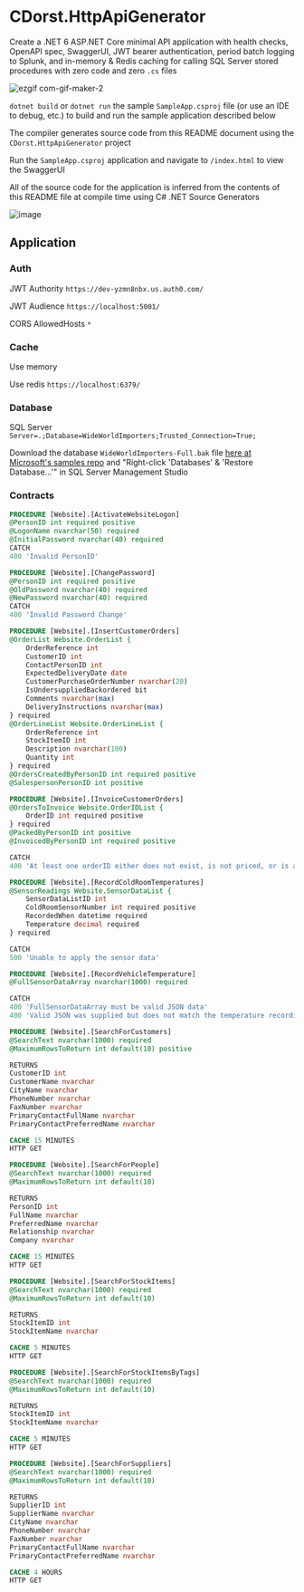 ﻿# CDorst.HttpApiGenerator

Create a .NET 6 ASP.NET Core minimal API application with health checks, OpenAPI spec, SwaggerUI, JWT bearer authentication, period batch logging to Splunk, and in-memory & Redis caching for calling SQL Server stored procedures with zero code and zero `.cs` files

![ezgif com-gif-maker-2](https://user-images.githubusercontent.com/18475870/141682084-2c6e4522-a2fb-4c0f-9f1b-e8766e6f32e4.gif)


`dotnet build` or `dotnet run` the sample `SampleApp.csproj` file (or use an IDE to debug, etc.) to build and run the sample application described below

The compiler generates source code from this README document using the `CDorst.HttpApiGenerator` project

Run the `SampleApp.csproj` application and navigate to `/index.html` to view the SwaggerUI

All of the source code for the application is inferred from the contents of this README file at compile time using C# .NET Source Generators

![image](https://user-images.githubusercontent.com/18475870/141681145-2faf2cd8-3142-47ae-9218-6f6263968705.png)


## Application

### Auth

JWT Authority `https://dev-yzmn8nbx.us.auth0.com/`

JWT Audience `https://localhost:5001/`

CORS AllowedHosts `*`

### Cache

Use memory

Use redis `https://localhost:6379/`

### Database

SQL Server `Server=.;Database=WideWorldImporters;Trusted_Connection=True;`

Download the database `WideWorldImporters-Full.bak` file [here at Microsoft's samples repo](http://go.microsoft.com/fwlink/?LinkID=800630) and "Right-click 'Databases' & 'Restore Database...'" in SQL Server Management Studio

### Contracts

```sql
PROCEDURE [Website].[ActivateWebsiteLogon]
@PersonID int required positive
@LogonName nvarchar(50) required
@InitialPassword nvarchar(40) required
CATCH
400 'Invalid PersonID'
```

```sql
PROCEDURE [Website].[ChangePassword]
@PersonID int required positive
@OldPassword nvarchar(40) required
@NewPassword nvarchar(40) required
CATCH
400 'Invalid Password Change'
```

```sql
PROCEDURE [Website].[InsertCustomerOrders]
@OrderList Website.OrderList {
    OrderReference int
    CustomerID int
    ContactPersonID int
    ExpectedDeliveryDate date
    CustomerPurchaseOrderNumber nvarchar(20)
    IsUndersuppliedBackordered bit
    Comments nvarchar(max)
    DeliveryInstructions nvarchar(max)
} required
@OrderLineList Website.OrderLineList {
    OrderReference int
    StockItemID int
    Description nvarchar(100)
    Quantity int
} required
@OrdersCreatedByPersonID int required positive
@SalespersonPersonID int positive
```

```sql
PROCEDURE [Website].[InvoiceCustomerOrders]
@OrdersToInvoice Website.OrderIDList {
    OrderID int required positive
} required
@PackedByPersonID int positive
@InvoicedByPersonID int required positive

CATCH
400 'At least one orderID either does not exist, is not priced, or is already invoiced'
```

```sql
PROCEDURE [Website].[RecordColdRoomTemperatures]
@SensorReadings Website.SensorDataList {
    SensorDataListID int
    ColdRoomSensorNumber int required positive
    RecordedWhen datetime required
    Temperature decimal required
} required

CATCH
500 'Unable to apply the sensor data'
```

```sql
PROCEDURE [Website].[RecordVehicleTemperature]
@FullSensorDataArray nvarchar(1000) required

CATCH
400 'FullSensorDataArray must be valid JSON data'
400 'Valid JSON was supplied but does not match the temperature recordings array structure'
```

```sql
PROCEDURE [Website].[SearchForCustomers]
@SearchText nvarchar(1000) required
@MaximumRowsToReturn int default(10) positive

RETURNS
CustomerID int
CustomerName nvarchar
CityName nvarchar
PhoneNumber nvarchar
FaxNumber nvarchar
PrimaryContactFullName nvarchar
PrimaryContactPreferredName nvarchar

CACHE 15 MINUTES
HTTP GET
```

```sql
PROCEDURE [Website].[SearchForPeople]
@SearchText nvarchar(1000) required
@MaximumRowsToReturn int default(10)

RETURNS
PersonID int
FullName nvarchar
PreferredName nvarchar
Relationship nvarchar
Company nvarchar

CACHE 15 MINUTES
HTTP GET
```

```sql
PROCEDURE [Website].[SearchForStockItems]
@SearchText nvarchar(1000) required
@MaximumRowsToReturn int default(10)

RETURNS
StockItemID int
StockItemName nvarchar

CACHE 5 MINUTES
HTTP GET
```

```sql
PROCEDURE [Website].[SearchForStockItemsByTags]
@SearchText nvarchar(1000) required
@MaximumRowsToReturn int default(10)

RETURNS
StockItemID int
StockItemName nvarchar

CACHE 5 MINUTES
HTTP GET
```

```sql
PROCEDURE [Website].[SearchForSuppliers]
@SearchText nvarchar(1000) required
@MaximumRowsToReturn int default(10)

RETURNS
SupplierID int
SupplierName nvarchar
CityName nvarchar
PhoneNumber nvarchar
FaxNumber nvarchar
PrimaryContactFullName nvarchar
PrimaryContactPreferredName nvarchar

CACHE 4 HOURS
HTTP GET
```
